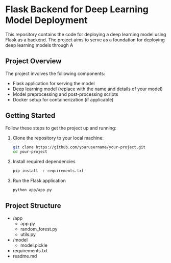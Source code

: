 # Flask Backend for Deep Learning Model Deployment

This repository contains the code for deploying a deep learning model using Flask as a backend. The project aims to serve as a foundation for deploying deep learning models through A

## Project Overview

The project involves the following components:

- Flask application for serving the model
- Deep learning model (replace with the name and details of your model)
- Model preprocessing and post-processing scripts
- Docker setup for containerization (if applicable)

## Getting Started

Follow these steps to get the project up and running:

1. Clone the repository to your local machine:

   ```bash
   git clone https://github.com/yourusername/your-project.git
   cd your-project
   ```
2. Install required dependencies
   ```bash
   pip install -r requirements.txt
   ```
3. Run the Flask application
   ```bash
   python app/app.py
   ```

## Project Structure
- /app
  - app.py
  - random_forest.py
  - utils.py
- /model
  - model.pickle
- requirements.txt
- readme.md
